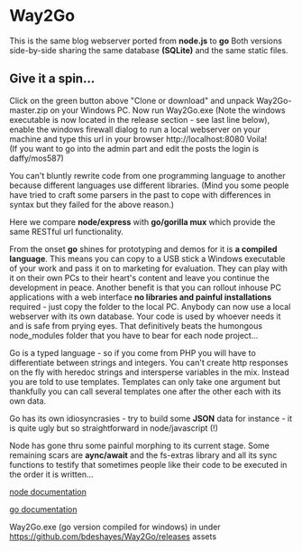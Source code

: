 # Way2Go

This is the same blog webserver ported from **node.js** to **go** Both versions side-by-side sharing the same database **(SQLite)** and the same static files.

Give it a spin...
-----------------
Click on the green button above "Clone or download" and unpack Way2Go-master.zip on your Windows PC. Now run Way2Go.exe (Note the windows executable is now located in the release section - see last line below), enable the windows firewall dialog to run a local webserver on your machine and type this url in your browser http://localhost:8080 Voila!  
(If you want to go into the admin part and edit the posts the login is daffy/mos587)
 
You can't bluntly rewrite code from one programming language to another because different languages use different libraries. (Mind you some people have tried to craft some parsers in the past to cope with differences in syntax but they failed for the above reason.)

Here we compare **node/express** with **go/gorilla mux** which provide the same RESTful url functionality.

From the onset **go** shines for prototyping and demos for it is **a compiled language**. This means you can copy to a USB stick a Windows executable of your work and pass it on to marketing for evaluation. They can play with it on their own PCs to their heart's content and leave you continue the development in peace. Another benefit is that you can rollout inhouse PC applications with a web interface **no libraries and painful installations** required - just copy the folder to the local PC. Anybody can now use a local webserver with its own database. Your code is used by whoever needs it and is safe from prying eyes.
That definitively beats the humongous node_modules folder that you have to bear for each node project...

Go is a typed language - so if you come from PHP you will have to differentiate between strings and integers. You can't create http responses on the fly with heredoc strings and intersperse variables in the mix. Instead you are told to use templates. Templates can only take one argument but thankfully you can call several templates one after the other each with its own data.

Go has its own idiosyncrasies - try to build some **JSON** data for instance - it is quite ugly but so straightforward in node/javascript (!)

Node has gone thru some painful morphing to its current stage. Some remaining scars are **aync/await** and the fs-extras library and all its sync functions to testify that sometimes people like their code to be executed in the order it is written...

[node documentation](node.md)

[go documentation](go.md)

Way2Go.exe (go version compiled for windows) in under https://github.com/bdeshayes/Way2Go/releases assets

